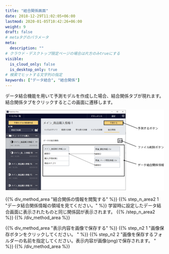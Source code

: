 ```yaml
---
title: "結合関係画面"
date: 2018-12-29T11:02:05+06:00
lastmod: 2020-01-05T10:42:26+06:00
weight: 9
draft: false
# metaタグのパラメータ
meta:
  description: ""
# クラウド・デスクトップ限定ページの場合は片方のみtrueにする
visible:
  is_cloud_only: false
  is_desktop_only: true
# 検索でヒットする文字列の指定
keywords: ["データ結合", "結合関係"]
---
```


データ結合機能を用いて予測モデルを作成した場合、結合関係タブが現れます。
結合関係タブをクリックするとこの画面に遷移します。

![](../../img/t_slide65.png)

{{% div_method_area "結合関係の情報を閲覧する" %}}
{{% step_n_area2 1 "データ結合関係情報の領域を見てください。" %}}
学習時に設定したデータ結合画面に表示されたものと同じ関係図が表示されます。
{{% /step_n_area2 %}}
{{% /div_method_area %}}

{{% div_method_area "表示内容を画像で保存する" %}}
{{% step_n2 1 "画像保存ボタンをクリックしてください。 " %}}
{{% step_n2 2 "画像を保存するフォルダーの名前を指定してください。表示内容が画像(png)で保存されます。 " %}}
{{% /div_method_area %}}
